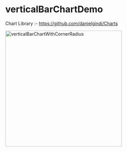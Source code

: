 # verticalBarChartDemo

Chart Library :- https://github.com/danielgindi/Charts

<img width="365" alt="verticalBarChartWithCornerRadius" src="https://user-images.githubusercontent.com/6469823/111032247-4329aa00-8431-11eb-99c4-dbbfe77ab42e.png">

